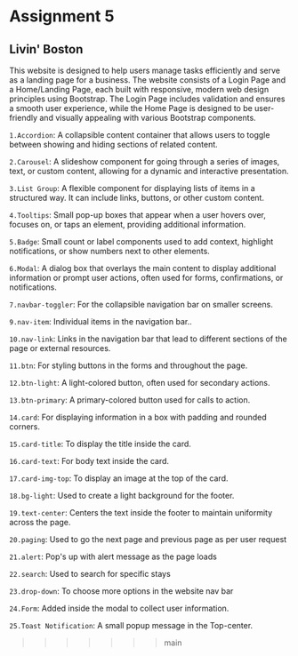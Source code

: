 # Assignment 5

## Livin' Boston

This website is designed to help users manage tasks efficiently and serve as a landing page for a business. The website consists of a Login Page and a Home/Landing Page, each built with responsive, modern web design principles using Bootstrap. The Login Page includes validation and ensures a smooth user experience, while the Home Page is designed to be user-friendly and visually appealing with various Bootstrap components.


`1.Accordion`:
A collapsible content container that allows users to toggle between showing and hiding sections of related content.

`2.Carousel`:
A slideshow component for going through a series of images, text, or custom content, allowing for a dynamic and interactive presentation.

`3.List Group`:
A flexible component for displaying lists of items in a structured way. It can include links, buttons, or other custom content.

`4.Tooltips`:
Small pop-up boxes that appear when a user hovers over, focuses on, or taps an element, providing additional information.

`5.Badge`:
Small count or label components used to add context, highlight notifications, or show numbers next to other elements.

`6.Modal`:
A dialog box that overlays the main content to display additional information or prompt user actions, often used for forms, confirmations, or notifications.

`7.navbar-toggler`:
 For the collapsible navigation bar on smaller screens.

`9.nav-item`: 
Individual items in the navigation bar..

`10.nav-link`: 
Links in the navigation bar that lead to different sections of the page or external resources.

`11.btn`:
 For styling buttons in the forms and throughout the page.

`12.btn-light`: 
A light-colored button, often used for secondary actions.

`13.btn-primary`:
 A primary-colored button used for calls to action.

`14.card`:
For displaying information in a box with padding and rounded corners.

`15.card-title`: 
To display the title inside the card.

`16.card-text`: 
For body text inside the card.

`17.card-img-top`:
To display an image at the top of the card.

`18.bg-light`: 
Used to create a light background for the footer.

`19.text-center`: 
Centers the text inside the footer to maintain uniformity across the page.

`20.paging`:
Used to go the next page and previous page as per user request

`21.alert`:
Pop's up with alert message as the page loads

`22.search`:
Used to search for specific stays

`23.drop-down`:
To choose more options in the website nav bar

`24.Form`:
Added inside the modal to collect user information.

`25.Toast Notification`: 
A small popup message in the Top-center.

>>>>>>> main
